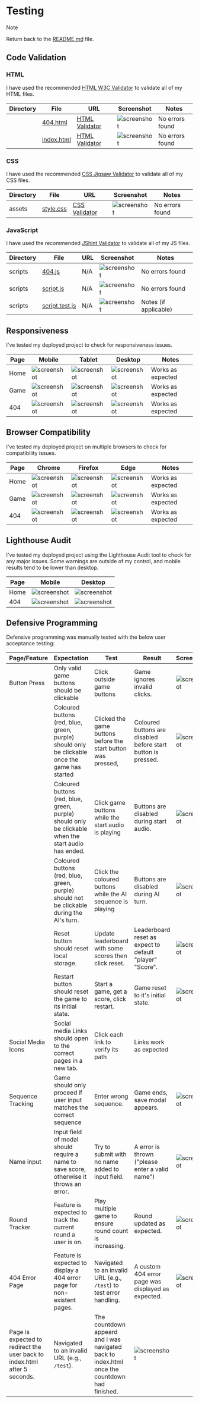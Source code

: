 # Testing

> [!NOTE]
> Return back to the [README.md](README.md) file.

## Code Validation

### HTML

I have used the recommended [HTML W3C Validator](https://validator.w3.org) to validate all of my HTML files.

| Directory | File | URL | Screenshot | Notes |
| --- | --- | --- | --- | --- |
|  | [404.html](https://github.com/twitch10126/memorise-this/blob/main/404.html) | [HTML Validator](https://validator.w3.org/nu/?doc=https://twitch10126.github.io/memorise-this/404.html) | ![screenshot](documentation/validation/404-validation.png) | No errors found |
|  | [index.html](https://github.com/twitch10126/memorise-this/blob/main/index.html) | [HTML Validator](https://validator.w3.org/nu/?doc=https://twitch10126.github.io/memorise-this/index.html) | ![screenshot](documentation/validation/index-validation.png) | No errors found |


### CSS

I have used the recommended [CSS Jigsaw Validator](https://jigsaw.w3.org/css-validator) to validate all of my CSS files.

| Directory | File | URL | Screenshot | Notes |
| --- | --- | --- | --- | --- |
| assets | [style.css](https://github.com/twitch10126/memorise-this/blob/main/assets/css/style.css) | [CSS Validator](https://jigsaw.w3.org/css-validator/validator?uri=https://twitch10126.github.io/memorise-this) | ![screenshot](documentation/validation/css-validation.png) | No errors found |


### JavaScript

I have used the recommended [JShint Validator](https://jshint.com) to validate all of my JS files.

| Directory | File | URL | Screenshot | Notes |
| --- | --- | --- | --- | --- |
| scripts | [404.js](https://github.com/twitch10126/memorise-this/blob/main/scripts/js/404.js) | N/A | ![screenshot](documentation/validation/404-js-validation.png) | No errors found |
| scripts | [script.js](https://github.com/twitch10126/memorise-this/blob/main/scripts/js/script.js) | N/A | ![screenshot](documentation/validation/script-js-validation.png) | No errors found |
| scripts | [script.test.js](https://github.com/twitch10126/memorise-this/blob/main/scripts/js/script.test.js) | N/A | ![screenshot](documentation/validation/js-scripts-script.test.png) | Notes (if applicable) |


## Responsiveness

I've tested my deployed project to check for responsiveness issues.

| Page | Mobile | Tablet | Desktop | Notes |
| --- | --- | --- | --- | --- |
| Home | ![screenshot](documentation/responsiveness/mobile-home.png) | ![screenshot](documentation/responsiveness/tablet-home.png) | ![screenshot](documentation/responsiveness/desktop-home.png) | Works as expected |
| Game | ![screenshot](documentation/responsiveness/mobile-game.png) | ![screenshot](documentation/responsiveness/tablet-game.png) | ![screenshot](documentation/responsiveness/desktop-game.png) | Works as expected |
| 404 | ![screenshot](documentation/responsiveness/mobile-404.png) | ![screenshot](documentation/responsiveness/tablet-404.png) | ![screenshot](documentation/responsiveness/desktop-404.png) | Works as expected |

## Browser Compatibility

I've tested my deployed project on multiple browsers to check for compatibility issues.

| Page | Chrome | Firefox | Edge | Notes |
| --- | --- | --- | --- | --- |
| Home | ![screenshot](documentation/browsers/chrome-home.png) | ![screenshot](documentation/browsers/firefox-home.png) | ![screenshot](documentation/browsers/edge-home.png) | Works as expected |
| Game | ![screenshot](documentation/browsers/chrome-game.png) | ![screenshot](documentation/browsers/firefox-game.png) | ![screenshot](documentation/browsers/edge-game.png) | Works as expected |
| 404 | ![screenshot](documentation/browsers/chrome-404.png) | ![screenshot](documentation/browsers/firefox-404.png) | ![screenshot](documentation/browsers/edge-404.png) | Works as expected |

## Lighthouse Audit

I've tested my deployed project using the Lighthouse Audit tool to check for any major issues. Some warnings are outside of my control, and mobile results tend to be lower than desktop.

| Page | Mobile | Desktop |
| --- | --- | --- |
| Home | ![screenshot](documentation/lighthouse/mobile-home.png) | ![screenshot](documentation/lighthouse/desktop-home.png) |
| 404 | ![screenshot](documentation/lighthouse/mobile-404.png) | ![screenshot](documentation/lighthouse/desktop-404.png) |

## Defensive Programming

Defensive programming was manually tested with the below user acceptance testing:

| Page/Feature | Expectation | Test | Result | Screenshot |
| --- | --- | --- | --- | --- |
| Button Press | Only valid game buttons should be clickable | Click outside game buttons | Game ignores invalid clicks. | ![screenshot](documentation/defensive/before-start.png) |
| | Coloured buttons (red, blue, green, purple) should only be clickable once the game has started | Clicked the game buttons before the start button was pressed,   | Coloured buttons are disabled before start button is pressed. | ![screenshot](documentation/defensive/before-start.png) |
| | Coloured buttons (red, blue, green, purple) should only be clickable when the start audio has ended. | Click game buttons while the start audio is playing | Buttons are disabled during start audio. | ![screenshot](documentation/defensive/after-start.png) |
| | Coloured buttons (red, blue, green, purple) should not be clickable during the AI's turn. | Click the coloured buttons while the AI sequence is playing | Buttons are disabled during AI turn. | ![screenshot](documentation/defensive/ai-turn.png) |
| | Reset button should reset local storage. | Update leaderboard with some scores then click reset. | Leaderboard reset as expect to default "player" "Score". | ![screenshot](documentation/defensive/reset.png) |
| | Restart button should reset the game to its initial state. |Start a game, get a score, click restart. | Game reset to it's initial state. |![screenshot](documentation/defensive/restart.png) |
| Social Media Icons | Social media Links should open to the correct pages in a new tab. | Click each link to verify its path | Links work as expected | 
| Sequence Tracking | Game should only proceed if user input matches the correct sequence | Enter wrong sequence. | Game ends, save modal appears. | ![screenshot](documentation/defensive/modal.png) |
| Name input | Input field of modal should require a name to save score, otherwise it throws an error. | Try to submit with no name added to input field. | A error is thrown ("please enter a valid name") | ![screenshot](documentation/defensive/invalid-name.png) |
| Round Tracker | Feature is expected to track the current round a user is on. | Play multiple game to ensure round count is increasing. | Round updated as expected. | ![screenshot](documentation/defensive/round-tracking.png) |
| 404 Error Page | Feature is expected to display a 404 error page for non-existent pages. | Navigated to an invalid URL (e.g., `/test`) to test error handling. | A custom 404 error page was displayed as expected. | ![screenshot](documentation/defensive/404.png) |
| Page is expected to redirect the user back to index.html after 5 seconds. | Navigated to an invalid URL (e.g., `/test`). | The countdown appeard and i was navigated back to index.html once the countdown had finished. | ![screenshot](documentation/defensive/countdown.png) |

